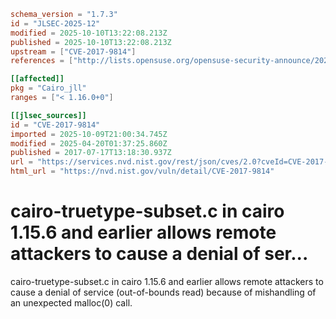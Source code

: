 ```toml
schema_version = "1.7.3"
id = "JLSEC-2025-12"
modified = 2025-10-10T13:22:08.213Z
published = 2025-10-10T13:22:08.213Z
upstream = ["CVE-2017-9814"]
references = ["http://lists.opensuse.org/opensuse-security-announce/2020-07/msg00042.html", "https://bugs.freedesktop.org/show_bug.cgi?id=101547", "https://lists.apache.org/thread.html/rf9fa47ab66495c78bb4120b0754dd9531ca2ff0430f6685ac9b07772%40%3Cdev.mina.apache.org%3E", "https://security.gentoo.org/glsa/201904-01", "http://lists.opensuse.org/opensuse-security-announce/2020-07/msg00042.html", "https://bugs.freedesktop.org/show_bug.cgi?id=101547", "https://lists.apache.org/thread.html/rf9fa47ab66495c78bb4120b0754dd9531ca2ff0430f6685ac9b07772%40%3Cdev.mina.apache.org%3E", "https://security.gentoo.org/glsa/201904-01"]

[[affected]]
pkg = "Cairo_jll"
ranges = ["< 1.16.0+0"]

[[jlsec_sources]]
id = "CVE-2017-9814"
imported = 2025-10-09T21:00:34.745Z
modified = 2025-04-20T01:37:25.860Z
published = 2017-07-17T13:18:30.937Z
url = "https://services.nvd.nist.gov/rest/json/cves/2.0?cveId=CVE-2017-9814"
html_url = "https://nvd.nist.gov/vuln/detail/CVE-2017-9814"
```

# cairo-truetype-subset.c in cairo 1.15.6 and earlier allows remote attackers to cause a denial of ser...

cairo-truetype-subset.c in cairo 1.15.6 and earlier allows remote attackers to cause a denial of service (out-of-bounds read) because of mishandling of an unexpected malloc(0) call.

